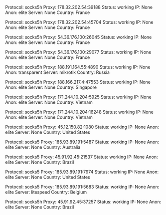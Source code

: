 Protocol: socks5h
Proxy: 178.32.202.54:39188
Status: working
IP: None
Anon: elite
Server: None
Country: France

Protocol: socks5h
Proxy: 178.32.202.54:45704
Status: working
IP: None
Anon: elite
Server: None
Country: France

Protocol: socks5h
Proxy: 54.36.176.100:26045
Status: working
IP: None
Anon: elite
Server: None
Country: France

Protocol: socks5h
Proxy: 54.36.176.100:29077
Status: working
IP: None
Anon: elite
Server: None
Country: France

Protocol: socks5h
Proxy: 188.191.164.55:4890
Status: working
IP: None
Anon: transparent
Server: mikrotik
Country: Russia

Protocol: socks5h
Proxy: 188.166.217.4:47553
Status: working
IP: None
Anon: elite
Server: None
Country: Singapore

Protocol: socks5h
Proxy: 171.244.10.204:5925
Status: working
IP: None
Anon: elite
Server: None
Country: Vietnam

Protocol: socks5h
Proxy: 171.244.10.204:16248
Status: working
IP: None
Anon: elite
Server: None
Country: Vietnam

Protocol: socks5h
Proxy: 45.12.150.82:1080
Status: working
IP: None
Anon: elite
Server: None
Country: United States

Protocol: socks5
Proxy: 185.93.89.191:5487
Status: working
IP: None
Anon: elite
Server: None
Country: Australia

Protocol: socks5
Proxy: 45.91.92.45:21537
Status: working
IP: None
Anon: elite
Server: None
Country: Brazil

Protocol: socks5
Proxy: 185.93.89.191:7974
Status: working
IP: None
Anon: elite
Server: None
Country: United States

Protocol: socks5
Proxy: 185.93.89.191:5683
Status: working
IP: None
Anon: elite
Server: litespeed
Country: Belgium

Protocol: socks5h
Proxy: 45.91.92.45:37257
Status: working
IP: None
Anon: elite
Server: None
Country: Brazil

